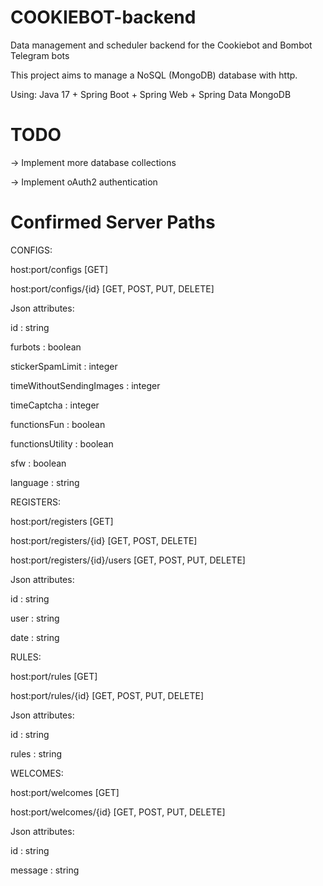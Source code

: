 # COOKIEBOT-backend
Data management and scheduler backend for the Cookiebot and Bombot Telegram bots

This project aims to manage a NoSQL (MongoDB) database with http.

Using: Java 17 + Spring Boot + Spring Web + Spring Data MongoDB

# TODO
-> Implement more database collections

-> Implement oAuth2 authentication 


# Confirmed Server Paths
CONFIGS:

host:port/configs [GET]

host:port/configs/{id} [GET, POST, PUT, DELETE] 

Json attributes:

id : string 

furbots : boolean

stickerSpamLimit : integer

timeWithoutSendingImages : integer

timeCaptcha : integer

functionsFun : boolean

functionsUtility : boolean

sfw : boolean

language : string


REGISTERS:

host:port/registers [GET]

host:port/registers/{id} [GET, POST, DELETE]

host:port/registers/{id}/users [GET, POST, PUT, DELETE]

Json attributes:

id : string

user : string

date : string


RULES:

host:port/rules [GET]

host:port/rules/{id} [GET, POST, PUT, DELETE]

Json attributes:

id : string

rules : string


WELCOMES:

host:port/welcomes [GET]

host:port/welcomes/{id} [GET, POST, PUT, DELETE]

Json attributes:

id : string

message : string
